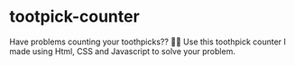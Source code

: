 # tootpick-counter
Have problems counting your toothpicks?? 🤔🤔 Use this toothpick counter I made using Html, CSS and Javascript to solve your problem.
